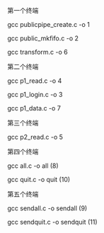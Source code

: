 第一个终端

gcc publicpipe_create.c -o 1

gcc public_mkfifo.c -o 2

gcc transform.c -o 6

第二个终端

gcc p1_read.c -o 4

gcc p1_login.c -o 3

gcc p1_data.c -o 7

第三个终端

gcc p2_read.c -o 5

第四个终端

gcc all.c -o all   (8)

gcc quit.c -o quit  (10)

第五个终端

gcc sendall.c -o sendall   (9)

gcc sendquit.c -o sendquit  (11)
